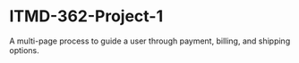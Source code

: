 # ITMD-362-Project-1
A multi-page process to guide a user through payment, billing, and shipping options.
